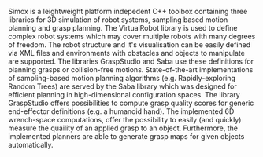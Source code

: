 Simox is a leightweight platform indepedent C++ toolbox containing three libraries for 3D simulation of robot systems, sampling based motion planning and grasp planning. The VirtualRobot library is used to define complex robot systems which may cover multiple robots with many degrees of freedom. The robot structure and it's visualisation can be easily defined via XML files and environments with obstacles and objects to manipulate are supported. The libraries GraspStudio and Saba use these definitions for planning grasps or collision-free motions. State-of-the-art implementations of sampling-based motion planning algorithms (e.g. Rapidly-exploring Random Trees) are served by the Saba library which was designed for efficient planning in high-dimensional configuration spaces. The library GraspStudio offers possibilities to compute grasp quality scores for generic end-effector definitions (e.g. a humanoid hand). The implemented 6D wrench-space computations, offer the possibility to easily (and quickly) measure the quaility of an applied grasp to an object. Furthermore, the implemented planners are able to generate grasp maps for given objects automatically.